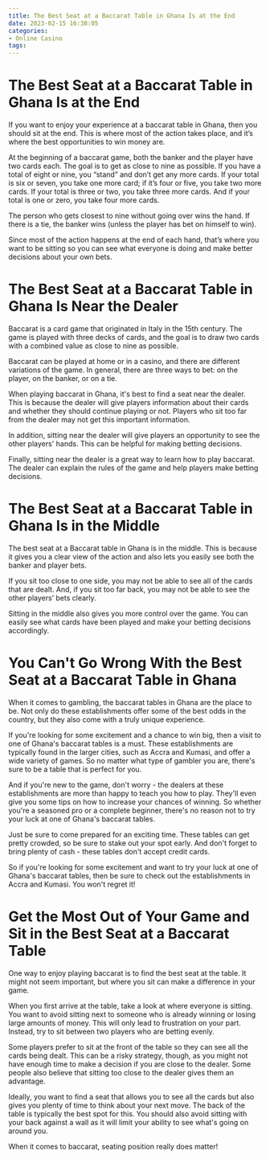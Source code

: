 ```yaml
---
title: The Best Seat at a Baccarat Table in Ghana Is at the End
date: 2023-02-15 16:38:05
categories:
- Online Casino
tags:
---
```



#  The Best Seat at a Baccarat Table in Ghana Is at the End

If you want to enjoy your experience at a baccarat table in Ghana, then you should sit at the end. This is where most of the action takes place, and it’s where the best opportunities to win money are.

At the beginning of a baccarat game, both the banker and the player have two cards each. The goal is to get as close to nine as possible. If you have a total of eight or nine, you “stand” and don’t get any more cards. If your total is six or seven, you take one more card; if it’s four or five, you take two more cards. If your total is three or two, you take three more cards. And if your total is one or zero, you take four more cards.

The person who gets closest to nine without going over wins the hand. If there is a tie, the banker wins (unless the player has bet on himself to win).

Since most of the action happens at the end of each hand, that’s where you want to be sitting so you can see what everyone is doing and make better decisions about your own bets.

#  The Best Seat at a Baccarat Table in Ghana Is Near the Dealer

Baccarat is a card game that originated in Italy in the 15th century. The game is played with three decks of cards, and the goal is to draw two cards with a combined value as close to nine as possible.

Baccarat can be played at home or in a casino, and there are different variations of the game. In general, there are three ways to bet: on the player, on the banker, or on a tie.

When playing baccarat in Ghana, it's best to find a seat near the dealer. This is because the dealer will give players information about their cards and whether they should continue playing or not. Players who sit too far from the dealer may not get this important information.

In addition, sitting near the dealer will give players an opportunity to see the other players' hands. This can be helpful for making betting decisions.

Finally, sitting near the dealer is a great way to learn how to play baccarat. The dealer can explain the rules of the game and help players make betting decisions.

#  The Best Seat at a Baccarat Table in Ghana Is in the Middle 

The best seat at a Baccarat table in Ghana is in the middle. This is because it gives you a clear view of the action and also lets you easily see both the banker and player bets.

If you sit too close to one side, you may not be able to see all of the cards that are dealt. And, if you sit too far back, you may not be able to see the other players’ bets clearly.

Sitting in the middle also gives you more control over the game. You can easily see what cards have been played and make your betting decisions accordingly.

#  You Can't Go Wrong With the Best Seat at a Baccarat Table in Ghana

When it comes to gambling, the baccarat tables in Ghana are the place to be. Not only do these establishments offer some of the best odds in the country, but they also come with a truly unique experience.

If you're looking for some excitement and a chance to win big, then a visit to one of Ghana's baccarat tables is a must. These establishments are typically found in the larger cities, such as Accra and Kumasi, and offer a wide variety of games. So no matter what type of gambler you are, there's sure to be a table that is perfect for you.

And if you're new to the game, don't worry - the dealers at these establishments are more than happy to teach you how to play. They'll even give you some tips on how to increase your chances of winning. So whether you're a seasoned pro or a complete beginner, there's no reason not to try your luck at one of Ghana's baccarat tables.

Just be sure to come prepared for an exciting time. These tables can get pretty crowded, so be sure to stake out your spot early. And don't forget to bring plenty of cash - these tables don't accept credit cards.

So if you're looking for some excitement and want to try your luck at one of Ghana's baccarat tables, then be sure to check out the establishments in Accra and Kumasi. You won't regret it!

#  Get the Most Out of Your Game and Sit in the Best Seat at a Baccarat Table

One way to enjoy playing baccarat is to find the best seat at the table. It might not seem important, but where you sit can make a difference in your game.

When you first arrive at the table, take a look at where everyone is sitting. You want to avoid sitting next to someone who is already winning or losing large amounts of money. This will only lead to frustration on your part. Instead, try to sit between two players who are betting evenly.

Some players prefer to sit at the front of the table so they can see all the cards being dealt. This can be a risky strategy, though, as you might not have enough time to make a decision if you are close to the dealer. Some people also believe that sitting too close to the dealer gives them an advantage.

Ideally, you want to find a seat that allows you to see all the cards but also gives you plenty of time to think about your next move. The back of the table is typically the best spot for this. You should also avoid sitting with your back against a wall as it will limit your ability to see what's going on around you.

When it comes to baccarat, seating position really does matter!